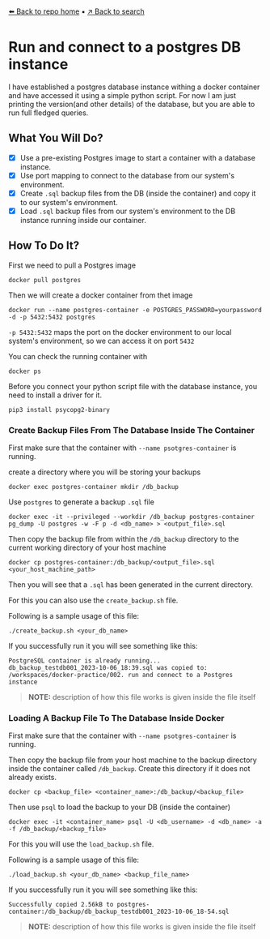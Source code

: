 [⬅️ Back to repo home](https://github.com/Blankscreen-exe/docker-practice) ▪️ [↗️ Back to search](https://blankscreen-exe.github.io/docker-practice/)

# Run and connect to a postgres DB instance

I have established a postgres database instance withing a docker container and have accessed it using a simple python script. For now I am just printing the version(and other details) of the database, but you are able to run full fledged queries.

## What You Will Do?

- [x] Use a pre-existing Postgres image to start a container with a database instance.
- [x] Use port mapping to connect to the database from our system's environment.
- [x] Create `.sql` backup files from the DB (inside the container) and copy it to our system's environment.
- [x] Load `.sql` backup files from our system's environment to the DB instance running inside our container.

## How To Do It?

First we need to pull a Postgres image

```shell
docker pull postgres
```

Then we will create a docker container from thet image

```shell
docker run --name postgres-container -e POSTGRES_PASSWORD=yourpassword -d -p 5432:5432 postgres
```

`-p 5432:5432` maps the port on the docker environment to our local system's environment, so we can access it on port `5432`

You can check the running container with

```shell
docker ps
```

Before you connect your python script file with the database instance, you need to install a driver for it.

```shell
pip3 install psycopg2-binary
```

### Create Backup Files From The Database Inside The Container

First make sure that the container with `--name psotgres-container` is running.

create a directory where you will be storing your backups

```shell
docker exec postgres-container mkdir /db_backup
```

Use `postgres` to generate a backup `.sql` file

```shell
docker exec -it --privileged --workdir /db_backup postgres-container pg_dump -U postgres -w -F p -d <db_name> > <output_file>.sql
```

Then copy the backup file from within the `/db_backup` directory to the current working directory of your host machine

```shell
docker cp postgres-container:/db_backup/<output_file>.sql <your_host_machine_path>
```

Then you will see that a `.sql` has been generated in the current directory.

For this you can also use the `create_backup.sh` file.

Following is a sample usage of this file:

```shell
./create_backup.sh <your_db_name>
```

If you successfully run it you will see something like this:

```shell
PostgreSQL container is already running...
db_backup_testdb001_2023-10-06_18:39.sql was copied to:
/workspaces/docker-practice/002. run and connect to a Postgres instance
```

> **NOTE:** description of how this file works is given inside the file itself

### Loading A Backup File To The Database Inside Docker 

First make sure that the container with `--name psotgres-container` is running.

Then copy the backup file from your host machine to the backup directory inside the container called `/db_backup`. Create this directory if it does not already exists.

```shell
docker cp <backup_file> <container_name>:/db_backup/<backup_file>
```

Then use `psql` to load the backup to your DB (inside the container)

```shell
docker exec -it <container_name> psql -U <db_username> -d <db_name> -a -f /db_backup/<backup_file> 
```

For this you will use the `load_backup.sh` file.

Following is a sample usage of this file:

```shell
./load_backup.sh <your_db_name> <backup_file_name>
```

If you successfully run it you will see something like this:

```shell
Successfully copied 2.56kB to postgres-container:/db_backup/db_backup_testdb001_2023-10-06_18-54.sql
```

> **NOTE:** description of how this file works is given inside the file itself
